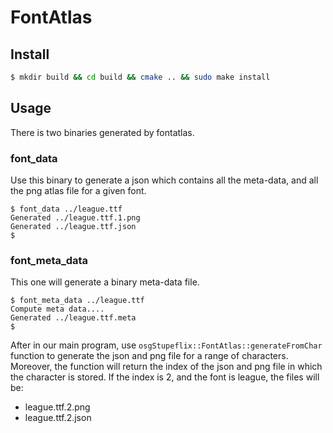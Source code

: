 FontAtlas
==========

Install
-------

```sh
$ mkdir build && cd build && cmake .. && sudo make install
```

Usage
-----

There is two binaries generated by fontatlas.

### font_data

Use this binary to generate a json which contains all the meta-data, and all the png atlas file for a given font.

```shell
$ font_data ../league.ttf
Generated ../league.ttf.1.png
Generated ../league.ttf.json
$
```

### font_meta_data

This one will generate a binary meta-data file.

```
$ font_meta_data ../league.ttf
Compute meta data....
Generated ../league.ttf.meta
$
```

After in our main program, use `osgStupeflix::FontAtlas::generateFromChar` function to generate the json and png file for a range of characters. Moreover, the function will return the index of the json and png file in which the character is stored. If the index is 2, and the font is league, the files will be:

- league.ttf.2.png
- league.ttf.2.json
